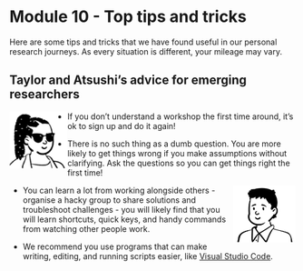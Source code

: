 # Module 10 - Top tips and tricks

Here are some tips and tricks that we have found useful in our personal research journeys. As every situation is different, your mileage may vary. 

## Taylor and Atsushi’s advice for emerging researchers

<p>
<img src="https://github.com/GenomicsAotearoa/data-management-resources/blob/main/docs/figures/Taylor-profile.png?raw=true" alt="Profile image of Taylor Smith" style="float:left;height:100px;">
  
  * If you don’t understand a workshop the first time around, it’s ok to sign up and do it again! 
  
  * There is no such thing as a dumb question. You are more likely to get things wrong if you make assumptions without clarifying. Ask the questions so you can get things right the first time!
</p>
 
<p>
  <img src="https://github.com/GenomicsAotearoa/data-management-resources/blob/main/docs/figures/Atsushi-profile.png?raw=true" alt="Profile image of Dr Atsushi Sato" style="float:right;height:100px;">
  
  * You can learn a lot from working alongside others - organise a hacky group to share solutions and troubleshoot challenges - you will likely find that you will learn shortcuts, quick keys, and handy commands from watching other people work.

  * We recommend you use programs that can make writing, editing, and running scripts easier, like [Visual Studio Code](https://code.visualstudio.com/).
</p>



